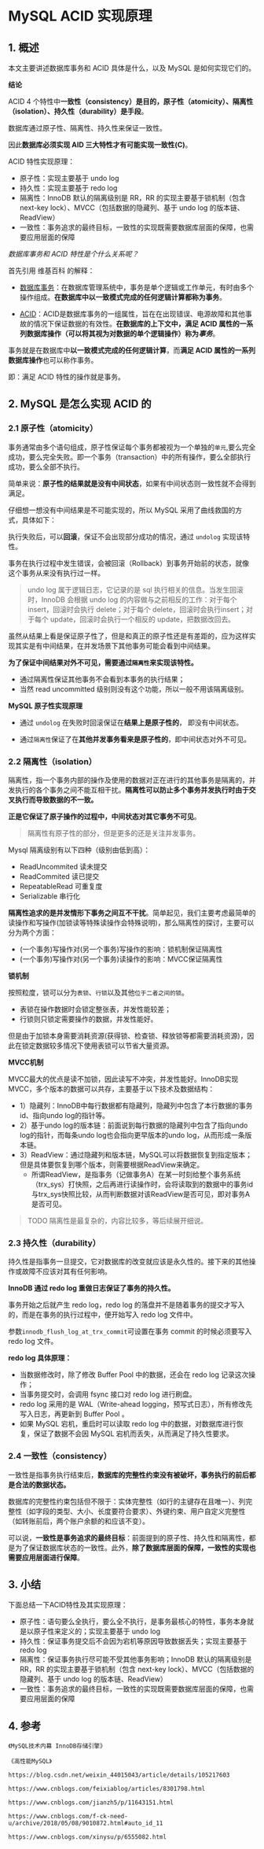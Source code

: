 # MySQL ACID 实现原理

## 1. 概述

本文主要讲述数据库事务和 ACID 具体是什么，以及 MySQL 是如何实现它们的。

**结论**

ACID 4 个特性中**一致性（consistency）是目的，原子性（atomicity）、隔离性（isolation）、持久性（durability）是手段**。

数据库通过原子性、隔离性、持久性来保证一致性。

因此**数据库必须实现 AID 三大特性才有可能实现一致性(C)**。



ACID 特性实现原理：

- 原子性：实现主要基于 undo log
- 持久性：实现主要基于 redo log
- 隔离性：InnoDB 默认的隔离级别是 RR，RR 的实现主要基于锁机制（包含 next-key lock）、MVCC（包括数据的隐藏列、基于 undo log 的版本链、ReadView）
- 一致性：事务追求的最终目标，一致性的实现既需要数据库层面的保障，也需要应用层面的保障



*数据库事务和 ACID 特性是个什么关系呢？*

首先引用 维基百科 的解释：

* [数据库事务](https://en.wikipedia.org/wiki/Database_transaction)：在数据库管理系统中，事务是单个逻辑或工作单元，有时由多个操作组成。**在数据库中以一致模式完成的任何逻辑计算都称为事务**。

* [ACID](https://en.wikipedia.org/wiki/ACID)：ACID是数据库事务的一组属性，旨在在出现错误、电源故障和其他事故的情况下保证数据的有效性。**在数据库的上下文中，满足 ACID 属性的一系列数据库操作（可以将其视为对数据的单个逻辑操作）称为*事务***。



事务就是在数据库中**以一致模式完成的任何逻辑计算**，而**满足 ACID 属性的一系列数据库操作**也可以称作事务。

即：满足 ACID 特性的操作就是事务。



## 2. MySQL 是怎么实现 ACID 的

### 2.1 原子性（atomicity）

事务通常由多个语句组成，原子性保证每个事务都被视为一个单独的`单元`,要么完全成功，要么完全失败。即一个事务（transaction）中的所有操作，要么全部执行成功，要么全部不执行。

简单来说：**原子性的结果就是没有中间状态**，如果有中间状态则一致性就不会得到满足。

仔细想一想没有中间结果是不可能实现的，所以 MySQL 采用了曲线救国的方式，具体如下：

执行失败后，可以**回滚**，保证不会出现部分成功的情况，通过 `undolog` 实现该特性。

事务在执行过程中发生错误，会被回滚（Rollback）到事务开始前的状态，就像这个事务从来没有执行过一样。

> undo log 属于逻辑日志，它记录的是 sql 执行相关的信息。当发生回滚时，InnoDB 会根据 undo log 的内容做与之前相反的工作：对于每个 insert，回滚时会执行 delete；对于每个 delete，回滚时会执行insert；对于每个 update，回滚时会执行一个相反的 update，把数据改回去。

虽然从结果上看是保证原子性了，但是和真正的原子性还是有差距的，应为这样实现其实是有中间结果，在并发场景下其他事务可能会看到中间结果。

**为了保证中间结果对外不可见，需要通过`隔离性`来实现该特性。**

* 通过隔离性保证其他事务不会看到本事务的执行结果；
* 当然  read uncommitted 级别则没有这个功能，所以一般不用该隔离级别。



**MySQL 原子性实现原理**

* 通过 `undolog` 在失败时回滚保证在**结果上是原子性的**， 即没有中间状态。

* 通过`隔离性`保证了在**其他并发事务看来是原子性的**，即中间状态对外不可见。



### 2.2 隔离性（isolation）

隔离性，指一个事务内部的操作及使用的数据对正在进行的其他事务是隔离的，并发执行的各个事务之间不能互相干扰。**隔离性可以防止多个事务并发执行时由于交叉执行而导致数据的不一致。**

**正是它保证了原子操作的过程中，中间状态对其它事务不可见**。



> 隔离性有原子性的部分，但是更多的还是关注并发事务。



Mysql 隔离级别有以下四种（级别由低到高）：

* ReadUncommited 读未提交
* ReadCommited 读已提交
* RepeatableRead 可重复度
* Serializable 串行化



**隔离性追求的是并发情形下事务之间互不干扰**。简单起见，我们主要考虑最简单的读操作和写操作(加锁读等特殊读操作会特殊说明)，那么隔离性的探讨，主要可以分为两个方面：

- (一个事务)写操作对(另一个事务)写操作的影响：锁机制保证隔离性
- (一个事务)写操作对(另一个事务)读操作的影响：MVCC保证隔离性

**锁机制**

按照粒度，锁可以分为`表锁`、`行锁`以及其他`位于二者之间的锁`。

* 表锁在操作数据时会锁定整张表，并发性能较差；
* 行锁则只锁定需要操作的数据，并发性能好。

但是由于加锁本身需要消耗资源(获得锁、检查锁、释放锁等都需要消耗资源)，因此在锁定数据较多情况下使用表锁可以节省大量资源。

**MVCC机制**

MVCC最大的优点是读不加锁，因此读写不冲突，并发性能好。InnoDB实现MVCC，多个版本的数据可以共存，主要基于以下技术及数据结构：

* 1）隐藏列：InnoDB中每行数据都有隐藏列，隐藏列中包含了本行数据的事务id、指向undo log的指针等。
* 2）基于undo log的版本链：前面说到每行数据的隐藏列中包含了指向undo log的指针，而每条undo log也会指向更早版本的undo log，从而形成一条版本链。
* 3）ReadView：通过隐藏列和版本链，MySQL可以将数据恢复到指定版本；但是具体要恢复到哪个版本，则需要根据ReadView来确定。
  * 所谓ReadView，是指事务（记做事务A）在某一时刻给整个事务系统（trx_sys）打快照，之后再进行读操作时，会将读取到的数据中的事务id与trx_sys快照比较，从而判断数据对该ReadView是否可见，即对事务A是否可见。



> TODO 隔离性是最复杂的，内容比较多，等后续展开细说。



### 2.3 持久性（durability）

持久性是指事务一旦提交，它对数据库的改变就应该是永久性的。接下来的其他操作或故障不应该对其有任何影响。

**InnoDB 通过 redo log 重做日志保证了事务的持久性。**

事务开始之后就产生 redo log，redo log 的落盘并不是随着事务的提交才写入的，而是在事务的执行过程中，便开始写入 redo log 文件中。

参数`innodb_flush_log_at_trx_commit`可设置在事务 commit 的时候必须要写入 redo log 文件。

**redo log 具体原理：**

* 当数据修改时，除了修改 Buffer Pool 中的数据，还会在 redo log 记录这次操作；
* 当事务提交时，会调用 fsync 接口对 redo log 进行刷盘。
* redo log 采用的是 WAL（Write-ahead logging，预写式日志），所有修改先写入日志，再更新到 Buffer Pool 。
* 如果 MySQL 宕机，重启时可以读取 redo log 中的数据，对数据库进行恢复，保证了数据不会因 MySQL 宕机而丢失，从而满足了持久性要求。



### 2.4 一致性（consistency）

一致性是指事务执行结束后，**数据库的完整性约束没有被破坏，事务执行的前后都是合法的数据状态。**

数据库的完整性约束包括但不限于：实体完整性（如行的主键存在且唯一）、列完整性（如字段的类型、大小、长度要符合要求）、外键约束、用户自定义完整性（如转账前后，两个账户余额的和应该不变）。



可以说，**一致性是事务追求的最终目标**：前面提到的原子性、持久性和隔离性，都是为了保证数据库状态的一致性。此外，**除了数据库层面的保障，一致性的实现也需要应用层面进行保障**。



## 3. 小结

下面总结一下ACID特性及其实现原理：

- 原子性：语句要么全执行，要么全不执行，是事务最核心的特性，事务本身就是以原子性来定义的；实现主要基于 undo log
- 持久性：保证事务提交后不会因为宕机等原因导致数据丢失；实现主要基于 redo log
- 隔离性：保证事务执行尽可能不受其他事务影响；InnoDB 默认的隔离级别是 RR，RR 的实现主要基于锁机制（包含 next-key lock）、MVCC（包括数据的隐藏列、基于 undo log 的版本链、ReadView）
- 一致性：事务追求的最终目标，一致性的实现既需要数据库层面的保障，也需要应用层面的保障



## 4. 参考

`《MySQL技术内幕 InnoDB存储引擎》`

`《高性能MySQL》`

`https://blog.csdn.net/weixin_44015043/article/details/105217603`

`https://www.cnblogs.com/feixiablog/articles/8301798.html`

`https://www.cnblogs.com/jianzh5/p/11643151.html`

`https://www.cnblogs.com/f-ck-need-u/archive/2018/05/08/9010872.html#auto_id_11`

`https://www.cnblogs.com/xinysu/p/6555082.html`

